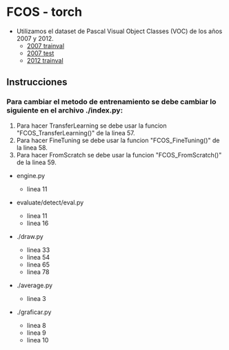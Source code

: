 # FCOS - torch

- Utilizamos el dataset de Pascal Visual Object Classes (VOC) de los años 2007 y 2012.
   - [2007 trainval](http://host.robots.ox.ac.uk/pascal/VOC/voc2007/VOCtrainval_06-Nov-2007.tar) 
   - [2007 test](http://host.robots.ox.ac.uk/pascal/VOC/voc2007/VOCtest_06-Nov-2007.tar)
   - [2012 trainval](http://host.robots.ox.ac.uk/pascal/VOC/voc2012/VOCtrainval_11-May-2012.tar)


## Instrucciones

### Para cambiar el metodo de entrenamiento se debe cambiar lo siguiente en el archivo ./index.py:
1) Para hacer TransferLearning se debe usar la funcion "FCOS_TransferLearning()" de la linea 57.
2) Para hacer FineTuning se debe usar la funcion "FCOS_FineTuning()" de la linea 58.
3) Para hacer FromScratch se debe usar la funcion "FCOS_FromScratch()" de la linea 59.

- engine.py
   - linea 11

- evaluate/detect/eval.py
   - linea 11
   - linea 16 

- ./draw.py
   - linea 33
   - linea 54
   - linea 65
   - linea 78

- ./average.py
   - linea 3

- ./graficar.py
   - linea 8
   - linea 9
   - linea 10

